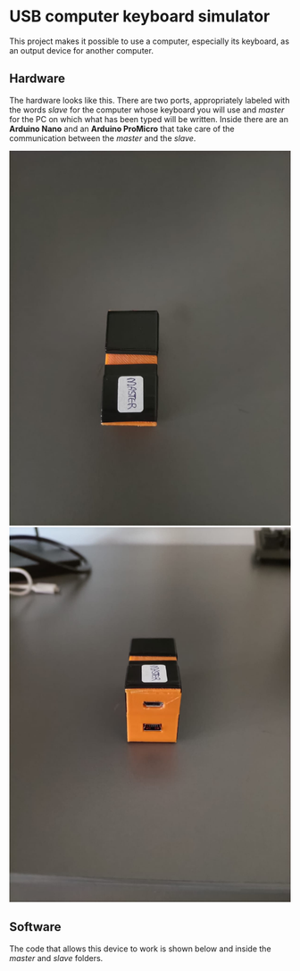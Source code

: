
# USB computer keyboard simulator
This project makes it possible to use a computer, especially its keyboard, as an output device for another computer.

## Hardware
The hardware looks like this. There are two ports, appropriately labeled with the words *slave* for the computer whose keyboard you will use and *master* for the PC on which what has been typed will be written.
Inside there are an **Arduino Nano** and an **Arduino ProMicro** that take care of the communication between the *master* and the *slave*.

<img src="./photos/foto_02.jpeg" style="width=50%"></img>
<img src="./photos/foto_03.jpeg" style="width=50%"></img>

## Software
The code that allows this device to work is shown below and inside the *master* and *slave* folders.



